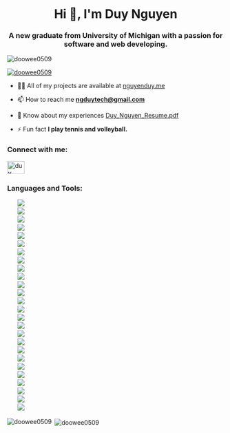 <h1 align="center">Hi 👋, I'm Duy Nguyen</h1>
<h3 align="center">A new graduate from University of Michigan with a passion for software and web developing.</h3>

<p align="left"> <img src="https://komarev.com/ghpvc/?username=doowee0509&label=Profile%20views&color=0e75b6&style=flat" alt="doowee0509" /> </p>

<p align="left"> <a href="https://github.com/ryo-ma/github-profile-trophy"><img src="https://github-profile-trophy.vercel.app/?username=doowee0509" alt="doowee0509" /></a> </p>

- 👨‍💻 All of my projects are available at [nguyenduy.me](https://nguyenduy.me)

- 📫 How to reach me **ngduytech@gmail.com**

- 📄 Know about my experiences [Duy_Nguyen_Resume.pdf](https://github.com/doowee0509/doowee0509/files/12773351/Duy_Nguyen_Resume.pdf)

- ⚡ Fun fact **I play tennis and volleyball.**

<h3 align="left">Connect with me:</h3>
<p align="left">
<a href="https://linkedin.com/in/duy nguyễn" target="blank"><img align="center" src="https://raw.githubusercontent.com/rahuldkjain/github-profile-readme-generator/master/src/images/icons/Social/linked-in-alt.svg" alt="duy nguyễn" height="30" width="40" /></a>
</p>

<h3 align="left">Languages and Tools:</h3>
<!-- <p align="left"> <a href="https://getbootstrap.com" target="_blank" rel="noreferrer"> <img src="https://raw.githubusercontent.com/devicons/devicon/master/icons/bootstrap/bootstrap-plain-wordmark.svg" alt="bootstrap" width="40" height="40"/> </a> <a href="https://www.cprogramming.com/" target="_blank" rel="noreferrer"> <img src="https://raw.githubusercontent.com/devicons/devicon/master/icons/c/c-original.svg" alt="c" width="40" height="40"/> </a> <a href="https://www.w3schools.com/cpp/" target="_blank" rel="noreferrer"> <img src="https://raw.githubusercontent.com/devicons/devicon/master/icons/cplusplus/cplusplus-original.svg" alt="cplusplus" width="40" height="40"/> </a> <a href="https://www.w3schools.com/css/" target="_blank" rel="noreferrer"> <img src="https://raw.githubusercontent.com/devicons/devicon/master/icons/css3/css3-original-wordmark.svg" alt="css3" width="40" height="40"/> </a> <a href="https://expressjs.com" target="_blank" rel="noreferrer"> <img src="https://raw.githubusercontent.com/devicons/devicon/master/icons/express/express-original-wordmark.svg" alt="express" width="40" height="40"/> </a> <a href="https://git-scm.com/" target="_blank" rel="noreferrer"> <img src="https://www.vectorlogo.zone/logos/git-scm/git-scm-icon.svg" alt="git" width="40" height="40"/> </a> <a href="https://heroku.com" target="_blank" rel="noreferrer"> <img src="https://www.vectorlogo.zone/logos/heroku/heroku-icon.svg" alt="heroku" width="40" height="40"/> </a> <a href="https://www.w3.org/html/" target="_blank" rel="noreferrer"> <img src="https://raw.githubusercontent.com/devicons/devicon/master/icons/html5/html5-original-wordmark.svg" alt="html5" width="40" height="40"/> </a> <a href="https://developer.mozilla.org/en-US/docs/Web/JavaScript" target="_blank" rel="noreferrer"> <img src="https://raw.githubusercontent.com/devicons/devicon/master/icons/javascript/javascript-original.svg" alt="javascript" width="40" height="40"/> </a> <a href="https://jestjs.io" target="_blank" rel="noreferrer"> <img src="https://www.vectorlogo.zone/logos/jestjsio/jestjsio-icon.svg" alt="jest" width="40" height="40"/> </a> <a href="https://www.mysql.com/" target="_blank" rel="noreferrer"> <img src="https://raw.githubusercontent.com/devicons/devicon/master/icons/mysql/mysql-original-wordmark.svg" alt="mysql" width="40" height="40"/> </a> <a href="https://nodejs.org" target="_blank" rel="noreferrer"> <img src="https://raw.githubusercontent.com/devicons/devicon/master/icons/nodejs/nodejs-original-wordmark.svg" alt="nodejs" width="40" height="40"/> </a> <a href="https://www.oracle.com/" target="_blank" rel="noreferrer"> <img src="https://raw.githubusercontent.com/devicons/devicon/master/icons/oracle/oracle-original.svg" alt="oracle" width="40" height="40"/> </a> <a href="https://www.php.net" target="_blank" rel="noreferrer"> <img src="https://raw.githubusercontent.com/devicons/devicon/master/icons/php/php-original.svg" alt="php" width="40" height="40"/> </a> <a href="https://www.postgresql.org" target="_blank" rel="noreferrer"> <img src="https://raw.githubusercontent.com/devicons/devicon/master/icons/postgresql/postgresql-original-wordmark.svg" alt="postgresql" width="40" height="40"/> </a> <a href="https://www.python.org" target="_blank" rel="noreferrer"> <img src="https://raw.githubusercontent.com/devicons/devicon/master/icons/python/python-original.svg" alt="python" width="40" height="40"/> </a> <a href="https://reactjs.org/" target="_blank" rel="noreferrer"> <img src="https://raw.githubusercontent.com/devicons/devicon/master/icons/react/react-original-wordmark.svg" alt="react" width="40" height="40"/> </a> <a href="https://sass-lang.com" target="_blank" rel="noreferrer"> <img src="https://raw.githubusercontent.com/devicons/devicon/master/icons/sass/sass-original.svg" alt="sass" width="40" height="40"/> </a> <a href="https://developer.apple.com/swift/" target="_blank" rel="noreferrer"> <img src="https://raw.githubusercontent.com/devicons/devicon/master/icons/swift/swift-original.svg" alt="swift" width="40" height="40"/> </a> <a href="https://www.typescriptlang.org/" target="_blank" rel="noreferrer"> <img src="https://raw.githubusercontent.com/devicons/devicon/master/icons/typescript/typescript-original.svg" alt="typescript" width="40" height="40"/> </a> <a href="https://vuejs.org/" target="_blank" rel="noreferrer"> <img src="https://raw.githubusercontent.com/devicons/devicon/master/icons/vuejs/vuejs-original-wordmark.svg" alt="vuejs" width="40" height="40"/> </a> </p> -->
<ul style="list-style: none;">
  <li display="inline">
      <img src="https://img.shields.io/badge/Python-14354C?style=for-the-badge&logo=python&logoColor=white">
  </li>
  <li display="inline">
      <img src="https://img.shields.io/badge/C-00599C?style=for-the-badge&logo=c&logoColor=white">
  </li>
  <li display="inline">
      <img src="https://img.shields.io/badge/C%2B%2B-00599C?style=for-the-badge&logo=c%2B%2B&logoColor=white">
  </li>
  <li display="inline">
      <img src="https://img.shields.io/badge/HTML5-E34F26?style=for-the-badge&logo=html5&logoColor=white">
  </li>
  <li display="inline">
      <img src="https://img.shields.io/badge/CSS3-1572B6?style=for-the-badge&logo=css3&logoColor=white">
  </li>
  <li display="inline">
      <img src="https://img.shields.io/badge/JavaScript-323330?style=for-the-badge&logo=javascript&logoColor=F7DF1E">
  </li>
  <li display="inline">
      <img src="https://img.shields.io/badge/TypeScript-007ACC?style=for-the-badge&logo=typescript&logoColor=white">
  </li>
  <li display="inline">
      <img src="https://img.shields.io/badge/Node.js-43853D?style=for-the-badge&logo=node.js&logoColor=white">
  </li>
  <li display="inline">
      <img src="https://img.shields.io/badge/Express.js-404D59?style=for-the-badge">
  </li>
  <li display="inline">
      <img src="https://img.shields.io/badge/Sass-CC6699?style=for-the-badge&logo=sass&logoColor=white">
  </li>
  <li display="inline">
      <img src="https://img.shields.io/badge/SQLite-07405E?style=for-the-badge&logo=sqlite&logoColor=white">
  </li>
  <li display="inline">
      <img src="https://img.shields.io/badge/GIT-E44C30?style=for-the-badge&logo=git&logoColor=white">
  </li>
  <li display="inline">
      <img src="https://img.shields.io/badge/PostgreSQL-316192?style=for-the-badge&logo=postgresql&logoColor=white">
  </li>
  <li display="inline">
      <img src="https://img.shields.io/badge/React-20232A?style=for-the-badge&logo=react&logoColor=61DAFB">
  </li>
  <li display="inline">
      <img src="https://img.shields.io/badge/Vue.js-35495E?style=for-the-badge&logo=vue.js&logoColor=4FC08D">
  </li>
  <li display="inline">
      <img src="https://img.shields.io/badge/Flask-000000?style=for-the-badge&logo=flask&logoColor=white">
  </li>
  <li display="inline">
      <img src="https://img.shields.io/badge/Java-ED8B00?style=for-the-badge&logo=openjdk&logoColor=white">
  </li>
  <li display="inline">
      <img src="https://img.shields.io/badge/Shell_Script-121011?style=for-the-badge&logo=gnu-bash&logoColor=white">
  </li>
  <li display="inline">
      <img src="https://img.shields.io/badge/Amazon_AWS-232F3E?style=for-the-badge&logo=amazon-aws&logoColor=white">
  </li>
  <li display="inline">
      <img src="https://img.shields.io/badge/Google_Cloud-4285F4?style=for-the-badge&logo=google-cloud&logoColor=white">
  </li>
  <li display="inline">
      <img src="https://img.shields.io/badge/Figma-F24E1E?style=for-the-badge&logo=figma&logoColor=white">
  </li>
  <li display="inline">
      <img src="https://img.shields.io/badge/wordpress-14354C?style=for-the-badge&logo=wordpress&logoColor=white">
  </li>
  <li display="inline">
      <img src="https://img.shields.io/badge/mongodb-47A248?style=for-the-badge&logo=mongodb&logoColor=white">
  </li>
  <li display="inline">
      <img src="https://img.shields.io/badge/php-777BB4?style=for-the-badge&logo=php&logoColor=white">
  </li>
  <li display="inline">
      <img src="https://img.shields.io/badge/jquery-0769AD?style=for-the-badge&logo=jquery&logoColor=white">
  </li>
  <li display="inline">
      <img src="https://img.shields.io/badge/bootstrap-7952B3?style=for-the-badge&logo=bootstrap&logoColor=white">
  </li>
</ul>

<p><img align="left" src="https://github-readme-stats.vercel.app/api/top-langs?username=doowee0509&show_icons=true&locale=en&layout=compact" alt="doowee0509" /></p>

<p>&nbsp;<img align="center" src="https://github-readme-stats.vercel.app/api?username=doowee0509&show_icons=true&locale=en" alt="doowee0509" /></p>

